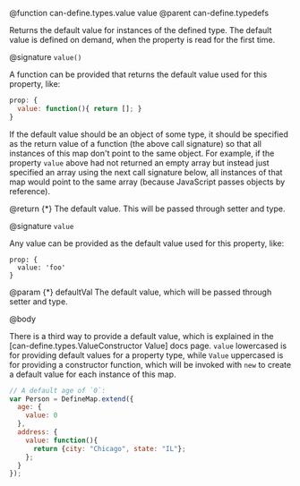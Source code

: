@function can-define.types.value value
@parent can-define.typedefs

Returns the default value for instances of the defined type.  The default value is defined on demand, when the property
is read for the first time.

@signature `value()`

A function can be provided that returns the default value used for this property, like:

```js
prop: {
  value: function(){ return []; }
}
```


If the default value should be an object of some type, it should be specified as the return value of a function (the above call signature) so that all instances of this map don't point to the same object.  For example, if the property `value` above had not returned an empty array but instead just specified an array using the next call signature below, all instances of that map would point to the same array (because JavaScript passes objects by reference).

@return {*} The default value.  This will be passed through setter and type.

@signature `value`

Any value can be provided as the default value used for this property, like:

```
prop: {
  value: 'foo'
}
```

@param {*} defaultVal The default value, which will be passed through setter and type.

@body

There is a third way to provide a default value, which is explained in the [can-define.types.ValueConstructor Value] docs page. `value` lowercased is for providing default values for a property type, while `Value` uppercased is for providing a constructor function, which will be invoked with `new` to create a default value for each instance of this map.

```js
// A default age of `0`:
var Person = DefineMap.extend({
  age: {
    value: 0
  },
  address: {
    value: function(){
      return {city: "Chicago", state: "IL"};
    };
  }
});
```
